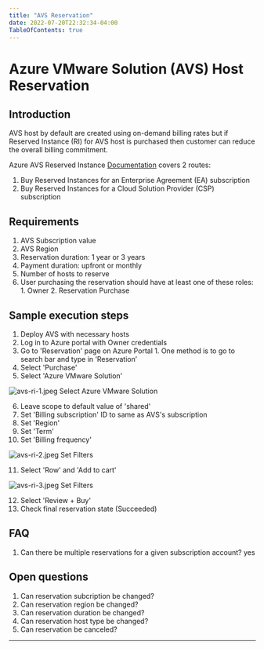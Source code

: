 ```yaml
---
title: "AVS Reservation"
date: 2022-07-20T22:32:34-04:00
TableOfContents: true
---
```

# Azure VMware Solution (AVS) Host Reservation 

## Introduction
AVS host by default are created using on-demand billing rates but if Reserved Instance (RI) for AVS host is purchased then customer can reduce the overall billing commitment.

Azure AVS Reserved Instance [Documentation](https://docs.microsoft.com/en-us/azure/azure-vmware/reserved-instance) covers 2 routes:
1. Buy Reserved Instances for an Enterprise Agreement (EA) subscription
2. Buy Reserved Instances for a Cloud Solution Provider (CSP) subscription

## Requirements
1. AVS Subscription value
2. AVS Region
3. Reservation duration: 1 year or 3 years
4. Payment duration: upfront or monthly 
5. Number of hosts to reserve
6. User purchasing the reservation should have at least one of these roles: 
        1. Owner
        2. Reservation Purchase

## Sample execution steps
1. Deploy AVS with necessary hosts
2. Log in to Azure portal with Owner credentials
3. Go to 'Reservation' page on Azure Portal 
        1. One method is to go to search bar and type in ‘Reservation’
4. Select 'Purchase'
5. Select 'Azure VMware Solution'

![avs-ri-1.jpeg Select Azure VMware Solution](http://drive.google.com/uc?export=view&id=1hBjA-ID8B4us0nXyc-sPQP1-tPdoFsrV)

6. Leave scope to default value of 'shared'
7. Set 'Billing subscription' ID to same as AVS's subscription
8. Set 'Region'
9. Set 'Term'
10. Set 'Billing frequency'

![avs-ri-2.jpeg Set Filters](http://drive.google.com/uc?export=view&id=1_zOGCTa91BXeCl0uXQv0Oyohppiz3qg5)


11. Select 'Row' and 'Add to cart'

![avs-ri-3.jpeg Set Filters](http://drive.google.com/uc?export=view&id=1LLaVXf1zV6D4-E4_mXVBNWu25mVjpKNf)

12. Select 'Review + Buy'
13. Check final reservation state (Succeeded)


## FAQ
1. Can there be multiple reservations for a given subscription account?
   yes


## Open questions
1. Can reservation subcription be changed?
2. Can reservation region be changed?
3. Can reservation duration be changed?
4. Can reservation host type be changed?
5. Can reservation be canceled?

---


